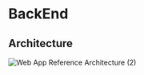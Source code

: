 # BackEnd
## Architecture
![Web App Reference Architecture (2)](https://github.com/KidoMeta/BackEnd/assets/83938394/c6292d78-7eb2-4f64-b908-3016b8be02aa)
